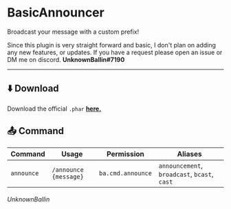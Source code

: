 # BasicAnnouncer
Broadcast your message with a custom prefix!

Since this plugin is very straight forward and basic, I don't plan on adding any new features, or updates. If you have a request please open an issue or DM me on discord. **UnknownBallin#7190**

---

## ⬇️ Download
Download the official `.phar` **[here.](https://github.com/UnknownBallin/BasicAnnouncer/releases)**

## 📤 Command
| Command | Usage | Permission | Aliases |
| ------- | ----- | ----------- | ------- |
| `announce` | `/announce {message}` | `ba.cmd.announce` | `announcement`, `broadcast`, `bcast`, `cast` |

###### *UnknownBallin*
